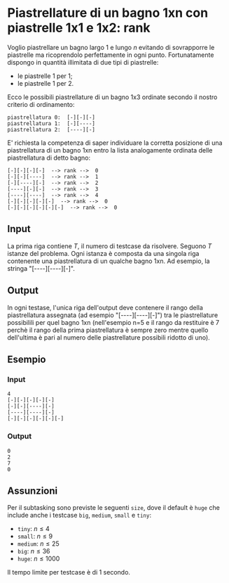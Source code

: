 # Piastrellature di un bagno 1xn con piastrelle 1x1 e 1x2: rank

Voglio piastrellare un bagno largo $1$ e lungo $n$ evitando di sovrapporre le piastrelle ma ricoprendolo perfettamente in ogni punto. Fortunatamente dispongo in quantità illimitata di due tipi di piastrelle:

* le piastrelle $1$ per $1$;
* le piastrelle $1$ per $2$.

Ecco le possibili piastrellature di un bagno 1x3 ordinate secondo il nostro criterio di ordinamento:

```
piastrellatura 0:  [-][-][-]
piastrellatura 1:  [-][----]
piastrellatura 2:  [----][-]
```

E' richiesta la competenza di saper individuare la corretta posizione di una piastrellatura di un bagno 1xn entro la lista analogamente ordinata delle piastrellatura di detto bagno:

```
[-][-][-][-]  --> rank -->  0
[-][-][----]  --> rank -->  1
[-][----][-]  --> rank -->  2
[----][-][-]  --> rank -->  3
[----][----]  --> rank -->  4
[-][-][-][-][-]  --> rank -->  0
[-][-][-][-][-][-]  --> rank -->  0
```


## Input
La prima riga contiene $T$, il numero di testcase da risolvere. Seguono $T$ istanze del problema. Ogni istanza è composta da una singola riga contenente una piastrellatura di un qualche bagno 1xn. Ad esempio, la stringa "[----][----][-]".

## Output 
In ogni testase, l'unica riga dell'output deve contenere il rango della piastrellatura assegnata (ad esempio "[----][----][-]") tra le piastrellature possibilili per quel bagno 1xn (nell'esempio n=5 e il rango da restituire è 7 perchè il rango della prima piastrellatura è sempre zero mentre quello dell'ultima è pari al numero delle piastrellature possibili ridotto di uno).

## Esempio

### Input
```
4
[-][-][-][-][-]
[-][-][----][-]
[----][----][-]
[-][-][-][-][-][-]
```

### Output
```
0
2
7
0
```

## Assunzioni

Per il subtasking sono previste le seguenti `size`, dove il default è `huge` che include anche i testcase `big`, `medium`, `small` e `tiny`:

* `tiny`: $n \leq 4$
* `small`: $n \leq 9$
* `medium`: $n \leq 25$
* `big`: $n \leq 36$
* `huge`: $n \leq 1000$

Il tempo limite per testcase è di $1$ secondo.
